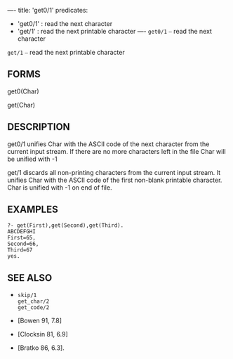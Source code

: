 —-
title: 'get0/1'
predicates:
 - 'get0/1' : read the next character
 - 'get/1' : read the next printable character
—-
`get0/1` `—` read the next character

`get/1` `—` read the next printable character


## FORMS

get0(Char)

get(Char)


## DESCRIPTION

get0/1 unifies Char with the ASCII code of the next character from the current input stream. If there are no more characters left in the file Char will be unified with -1

get/1 discards all non-printing characters from the current input stream. It unifies Char with the ASCII code of the first non-blank printable character. Char is unified with -1 on end of file.


## EXAMPLES

```
?- get(First),get(Second),get(Third).
ABCDEFGHI
First=65,
Second=66,
Third=67
yes.
```


## SEE ALSO

- `skip/1`  
`get_char/2`  
`get_code/2`

- [Bowen 91, 7.8]
- [Clocksin 81, 6.9]
- [Bratko 86, 6.3]. 

